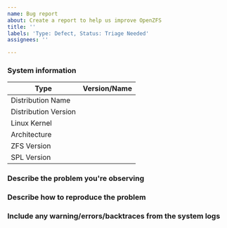 ```yaml
---
name: Bug report
about: Create a report to help us improve OpenZFS
title: ''
labels: 'Type: Defect, Status: Triage Needed'
assignees: ''

---
```


<!-- Please fill out the following template, which will help other contributors address your issue. -->

<!--
Thank you for reporting an issue.

*IMPORTANT* - Please check our issue tracker before opening a new issue.
Additional valuable information can be found in the OpenZFS documentation
and mailing list archives.

Please fill in as much of the template as possible.
-->

### System information
<!--  add version after "|" character -->
Type | Version/Name
 --- | ---
Distribution Name	|
Distribution Version	|
Linux Kernel	|
Architecture	|
ZFS Version	|
SPL Version	|
<!--
Commands to find ZFS/SPL versions:
modinfo zfs | grep -iw version
modinfo spl | grep -iw version
-->

### Describe the problem you're observing

### Describe how to reproduce the problem

### Include any warning/errors/backtraces from the system logs
<!--
*IMPORTANT* - Please mark logs and text output from terminal commands
or else Github will not display them correctly.
An example is provided below.

Example:
```
this is an example how log text should be marked (wrap it with ```)
```
-->

